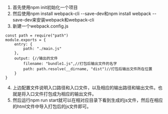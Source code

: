 1. 首先使用npm init初始化一个项目
2. 然后使用npm install webpack-cli --save-dev和npm install webpack --save-dev来安装webpack和webpack-cli
3. 新建一个webpack.config.js
```
const path = require("path")
module.exports = {
    entry: {
        path: "./main.js"
    },
    output: {//输出的文件
        filename: "bundle1.js",//打包后输出文件的名字
        path: path.resolve(__dirname, "dist")//打包后输出文件所在位置
    }
}
```
4. 上边配置文件说明入口路径和入口文件，以及相应的输出路径和输出文件。也就是将入口文件打包成为相应的输出文件。
5. 然后运行npm run start就可以在相对应目录下看到生成的js文件，然后在相应的html文件中导入打包后的js文件即可。


